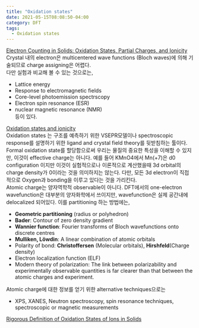 ```yaml
---
title: "Oxidation states"
date: 2021-05-15T08:08:50-04:00
category: DFT
tags:
  - Oxidation states
---
```


[Electron Counting in Solids: Oxidation States, Partial Charges, and Ionicity](https://pubs.acs.org/doi/10.1021/acs.jpclett.7b00809)  
Crystal 내의 electron은 multicentered wave functions (Bloch waves)에 의해 기술되므로 charge assigning은 어렵다.  
다만 실험과 비교해 볼 수 있는 것으로는,  
  * Lattice energy  
  * Response to electromagnetic fields
  * Core-level photoemission spectrscopy
  * Electron spin resonance (ESR)
  * nuclear magnetic resonance (NMR)  
등이 있다.  

 
[Oxidation states and ionicity](https://www.nature.com/articles/s41563-018-0165-7)  
Oxidation states 는 구조를 예측하기 위한 VSEPR모델이나 spectroscopic response를 설명하기 위한 ligand and crystal field theory를 뒷받침하는 툴이다. Formal oxidation state를 할당함으로써 우리는 물질의 중요한 특성을 이해할 수 있지만, 이것이 effective charge는 아니다. 예를 들어 KMnO4에서 Mn(+7)은 d0 configuration 이지만 이것이 실험적으로나 이론적으로 계산했을때 3d orbital의 charge density가 0이라는 것을 의미하지는 않는다. 다만, 모든 3d electron이 직접적으로 Oxygen과 bonding을 이루고 있다는 것을 가리킨다.  
Atomic charge는 양자역학적 observable이 아니다. DFT에서의 one-electron wavefunction은 대부분의 양자화학에서 쓰이지만, wavefunction은 실제 공간내에 delocalized 되어있다. 이를 partitioning 하는 방법에는,  
  * <b>Geometric partitioning</b> (radius or polyhedron)
  * <b>Bader</b>: Contour of zero density gradient
  * <b>Wannier function</b>: Fourier transforms of Bloch wavefunctions onto discrete centres
  * <b>Mulliken, Löwdin</b>: A linear combination of atomic orbitals
  * Polarity of bond: <b>Christoffersen</b> (Molecular orbitals),  <b>Hirshfeld</b>(Charge density)
  * Electron localization function (ELF)
  * Modern theory of polarization: The link between polarizability and experimentally observable quantities is far clearer than that between the atomic charges and experiment. 

Atomic charge에 대한 정보를 얻기 위한 alternative techniques으로는  
  * XPS, XANES, Neutron spectroscopy, spin resonance techniques, spectroscopic or magnetic measurements  


[Rigorous Definition of Oxidation States of Ions in Solids](https://journals.aps.org/prl/abstract/10.1103/PhysRevLett.108.166403)  
